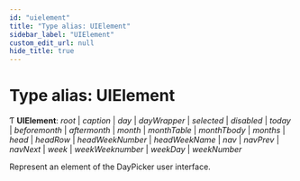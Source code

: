 ```yaml
---
id: "uielement"
title: "Type alias: UIElement"
sidebar_label: "UIElement"
custom_edit_url: null
hide_title: true
---
```


# Type alias: UIElement

Ƭ **UIElement**: *root* \| *caption* \| *day* \| *dayWrapper* \| *selected* \| *disabled* \| *today* \| *beforemonth* \| *aftermonth* \| *month* \| *monthTable* \| *monthTbody* \| *months* \| *head* \| *headRow* \| *headWeekNumber* \| *headWeekName* \| *nav* \| *navPrev* \| *navNext* \| *week* \| *weekWeeknumber* \| *weekDay* \| *weekNumber*

Represent an element of the DayPicker user interface.
